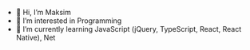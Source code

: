 - 👋 Hi, I’m Maksim
- 👀 I’m interested in Programming
- 🌱 I’m currently learning JavaScript (jQuery, TypeScript, React, React Native), Net

<!---
maks116/maks116 is a ✨ special ✨ repository because its `README.md` (this file) appears on your GitHub profile.
You can click the Preview link to take a look at your changes.
--->
